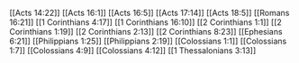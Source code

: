 [[Acts 14:22]]
[[Acts 16:1]]
[[Acts 16:5]]
[[Acts 17:14]]
[[Acts 18:5]]
[[Romans 16:21]]
[[1 Corinthians 4:17]]
[[1 Corinthians 16:10]]
[[2 Corinthians 1:1]]
[[2 Corinthians 1:19]]
[[2 Corinthians 2:13]]
[[2 Corinthians 8:23]]
[[Ephesians 6:21]]
[[Philippians 1:25]]
[[Philippians 2:19]]
[[Colossians 1:1]]
[[Colossians 1:7]]
[[Colossians 4:9]]
[[Colossians 4:12]]
[[1 Thessalonians 3:13]]
